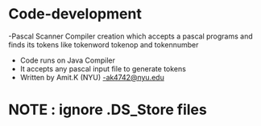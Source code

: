# Code-development
-Pascal Scanner Compiler creation which accepts a pascal programs and finds its tokens like tokenword tokenop and tokennumber
- Code runs on Java Compiler 
- It accepts any pascal input file to generate tokens
- Written by Amit.K (NYU) 
-ak4742@nyu.edu
# NOTE : ignore .DS_Store files
